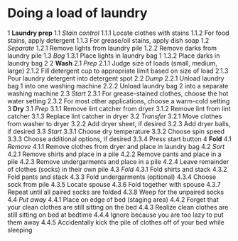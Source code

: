 # Doing a load of laundry
1 **Laundry prep**
  1.1 *Stain control*
    1.1.1 Locate clothes with stains
    1.1.2 For food stains, apply detergent
    1.1.3 For grease/oil stains, apply dish soap
  1.2 *Separate*
    1.2.1 Remove lights from laundry pile
    1.2.2 Remove darks from laundry pile
  1.3 *Bag*
    1.3.1 Place lights in laundry bag 1
    1.3.2 Place darks in laundry bag 2
2 **Wash**
  2.1 *Prep*
    2.1.1 Judge size of loads (small, medium, large)
    2.1.2 Fill detergent cup to appropriate limit based on size of load
    2.1.3 Pour laundry detergent into detergent spot
  2.2 *Dump*
    2.2.1 Unload laundry bag 1 into one washing machine
    2.2.2 Unload laundry bag 2 into a separate washing machine
  2.3 *Start*
    2.3.1 For grease-stained clothes, choose the hot water setting
    2.3.2 For most other applications, choose a warm-cold setting
3 **Dry**
  3.1 *Prep*
    3.1.1 Remove lint catcher from dryer
    3.1.2 Remove lint from lint catcher
    3.1.3 Replace lint catcher in dryer
  3.2 *Transfer*
    3.2.1 Move clothes from washer to dryer
    3.2.2 Add dryer sheet, if desired
    3.2.3 Add dryer balls, if desired
  3.3 *Start*
    3.3.1 Choose dry temperature
    3.3.2 Choose spin speed
    3.3.3 Choose additional options, if desired
    3.3.4 Press start button
4 **Fold**
  4.1 *Remove*
    4.1.1 Remove clothes from dryer and place in laundry bag
  4.2 *Sort*
    4.2.1 Remove shirts and place in a pile
    4.2.2 Remove pants and place in a pile
    4.2.3 Remove undergarments and place in a pile
    4.2.4 Leave remainder of clothes \(socks\) in their own pile
  4.3 *Fold*
    4.3.1 Fold shirts and stack
    4.3.2 Fold pants and stack
    4.3.3 Fold undergarments \(optional\)
    4.3.4 Choose sock from pile
    4.3.5 Locate spouse
    4.3.6 Fold together with spouse
    4.3.7 Repeat until all paired socks are folded
    4.3.8 Weep for the unpaired socks
  4.4 *Put away*
    4.4.1 Place on edge of bed \(staging area\)
    4.4.2 Forget that your clean clothes are still sitting on the bed
    4.4.3 Realize clean clothes are still sitting on bed at bedtime
    4.4.4 Ignore because you are too lazy to put them away
    4.4.5 Accidentally kick the pile of clothes off of your bed while sleeping
